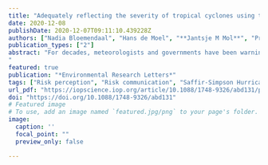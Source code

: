```yaml
---
title: "Adequately reflecting the severity of tropical cyclones using the new Tropical Cyclone Severity Scale"
date: 2020-12-08
publishDate: 2020-12-07T09:11:10.439228Z
authors: ["Nadia Bloemendaal", "Hans de Moel", "**Jantsje M Mol**", "Priscilla R M Bosma", "Amy N Polen", "Jennifer M Collins"]
publication_types: ["2"]
abstract: "For decades, meteorologists and governments have been warning communities in coastal areas for an imminent tropical cyclone (TC) using the Saffir-Simpson Hurricane Wind Scale (SSHWS). The SSHWS categorizes a TC based on its maximum wind speed, and is used in defining evacuation strategies and humanitarian response. However, the SSHWS considers only the wind hazard of a TC, whereas a TC can also cause severe conditions through its high storm surges and extreme rainfall, triggering coastal and inland flooding. Consequently, the SSHWS fails to mirror the TC’s total severity. This becomes evident when looking at past events such as Hurricane Harvey (2017), which was classified as a Tropical Storm while it caused widespread flooding in the Houston (TX) area, with precipitation totals exceeding 1.5 m. Without including storm surge and rainfall information, adequate risk communication with the SSHWS can be challenging, as the public can (mistakenly) perceive a low-category TC as a low-risk TC. To overcome this, we propose the new Tropical Cyclone Severity Scale (TCSS) that includes all three major TC hazards in its classification. The new scale preserves the categorization as used in the SSHWS, to maintain familiarity amongst the general public. In addition, we extend the scale with a Category 6, to support communication about the most extreme TCs with multiple hazards. The TCSS is designed to be applied on a local-scale, hereby supporting local-scale risk communication efforts and evacuation strategies prior to a TC landfall. The scale can be used for risk communication on both the total TC risk and on the categories of the separate hazards, which can be valuable especially in cases when one hazard is the predominant risk factor, such as excess rainfall triggering flooding.
"
featured: true
publication: "*Environmental Research Letters*"
tags: ["Risk perception", "Risk communication", "Saffir-Simpson Hurricane Wind Scale", "Tropical cyclones"]
url_pdf: "https://iopscience.iop.org/article/10.1088/1748-9326/abd131/pdf"
doi: "https://doi.org/10.1088/1748-9326/abd131"
# Featured image
# To use, add an image named `featured.jpg/png` to your page's folder. 
image:
  caption: ''
  focal_point: ""
  preview_only: false

---
```


